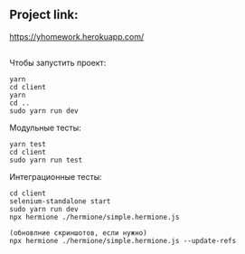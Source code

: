 
## Project link:
https://yhomework.herokuapp.com/
##
Чтобы запустить проект:
```
yarn
cd client
yarn
cd ..
sudo yarn run dev
```
Модульные тесты:
```
yarn test
cd client
sudo yarn run test 
```
Интеграционные тесты:
```
cd client
selenium-standalone start
sudo yarn run dev
npx hermione ./hermione/simple.hermione.js

(обновлние скриншотов, если нужно)
npx hermione ./hermione/simple.hermione.js --update-refs
```